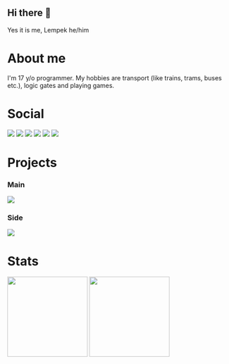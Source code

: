 ## Hi there 👋
 Yes it is me, Lempek
 he/him
# About me
I'm 17 y/o programmer. My hobbies are transport (like trains, trams, buses etc.), logic gates and playing games. 

# Social
<div>
   <a href="https://www.youtube.com/channel/UCL6-HSEiD28U5ddwL5l9fFA"><img src="https://img.shields.io/static/v1?label=youtube&message=Lempek&color=C4302B&style=for-the-badge&logo=youtube"></a>
   <a href="https://www.twitch.tv/lempekpl"><img src="https://img.shields.io/static/v1?label=twitch&message=LempekPL&color=6441A5&style=for-the-badge&logo=twitch"></a>
   <a href="https://discord.com/users/249253855613812736"><img src="https://img.shields.io/static/v1?label=discord&message=Lempek%237376&color=7289DA&style=for-the-badge&logo=discord"></a>
   <a href="https://twitter.com/LEMPEKPL"><img src="https://img.shields.io/static/v1?label=twitter&message=%40LEMPEKPL&color=1DA1F2&style=for-the-badge&logo=twitter"></a>
   <a href="https://www.reddit.com/user/LempekPL"><img src="https://img.shields.io/static/v1?label=reddit&message=u%2FLempek&color=FF5700&style=for-the-badge&logo=reddit"></a>
   <a href="https://steamcommunity.com/id/LempekPL/"><img src="https://img.shields.io/static/v1?label=steam&message=Lempek&color=0B4A7C&style=for-the-badge&logo=steam"></a>
</div>

# Projects
### Main
[![](https://github-readme-stats.vercel.app/api/pin/?username=LempekPL&repo=BunBun&cache_seconds=7200&theme=merko&hide_border=true)](https://github.com/LempekPL/BunBun)

### Side
[![](https://github-readme-stats.vercel.app/api/pin/?username=LempekPL&repo=GoTicTacToe&cache_seconds=7200&theme=merko&hide_border=true)](https://github.com/LempekPL/GoTicTacToe)

# Stats
<div>
  <img src="https://github-readme-stats.vercel.app/api?username=LempekPL&count_private=true&show_icons=true&theme=merko&hide_border=true" height="182">
  <img src="https://github-readme-stats.vercel.app/api/top-langs/?username=LempekPL&layout=compact&theme=merko&langs_count=10&hide_border=true" height="182">
</div>
